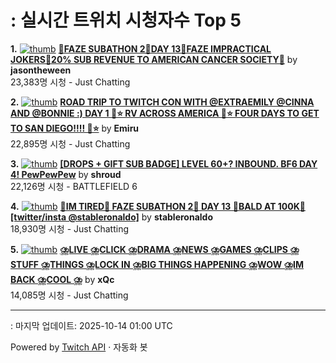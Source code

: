 # : 실시간 트위치 시청자수 Top 5

**1.** [![thumb](https://static-cdn.jtvnw.net/previews-ttv/live_user_jasontheween-320x180.jpg)](https://twitch.tv/jasontheween)
**[🔴FAZE SUBATHON 2🔴DAY 13🔴FAZE IMPRACTICAL JOKERS🔴20% SUB REVENUE TO AMERICAN CANCER SOCIETY🔴](https://twitch.tv/jasontheween)** by **jasontheween**<br>23,383명 시청  - Just Chatting

**2.** [![thumb](https://static-cdn.jtvnw.net/previews-ttv/live_user_emiru-320x180.jpg)](https://twitch.tv/Emiru)
**[ROAD TRIP TO TWITCH CON WITH @EXTRAEMILY @CINNA AND @BONNIE :) DAY 1 🩷⭐ RV ACROSS AMERICA 🩷⭐ FOUR DAYS TO GET TO SAN DIEGO!!!! 🩷⭐](https://twitch.tv/Emiru)** by **Emiru**<br>22,895명 시청  - Just Chatting

**3.** [![thumb](https://static-cdn.jtvnw.net/previews-ttv/live_user_shroud-320x180.jpg)](https://twitch.tv/shroud)
**[[DROPS + GIFT SUB BADGE] LEVEL 60+? INBOUND. BF6 DAY 4! PewPewPew](https://twitch.tv/shroud)** by **shroud**<br>22,126명 시청  - BATTLEFIELD 6

**4.** [![thumb](https://static-cdn.jtvnw.net/previews-ttv/live_user_stableronaldo-320x180.jpg)](https://twitch.tv/stableronaldo)
**[🎃IM TIRED🎃 FAZE SUBATHON 2🎃 DAY 13 🎃BALD AT 100K🎃 [twitter/insta @stableronaldo]](https://twitch.tv/stableronaldo)** by **stableronaldo**<br>18,930명 시청  - Just Chatting

**5.** [![thumb](https://static-cdn.jtvnw.net/previews-ttv/live_user_xqc-320x180.jpg)](https://twitch.tv/xQc)
**[⛈️LIVE ⛈️CLICK ⛈️DRAMA ⛈️NEWS ⛈️GAMES ⛈️CLIPS ⛈️STUFF ⛈️THINGS ⛈️LOCK IN ⛈️BIG THINGS HAPPENING ⛈️WOW ⛈️IM BACK ⛈️COOL ⛈️](https://twitch.tv/xQc)** by **xQc**<br>14,085명 시청  - Just Chatting


---
: 마지막 업데이트: 2025-10-14 01:00 UTC

Powered by [Twitch API](https://dev.twitch.tv/docs/api/reference) · 자동화 봇